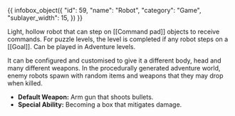 {{ infobox_object({
	"id": 59,
	"name": "Robot",
	"category": "Game",
	"sublayer_width": 15,
}) }}

Light, hollow robot that can step on [[Command pad]] objects to receive commands. For puzzle levels, the level is completed if any robot steps on a [[Goal]]. Can be played in Adventure levels.

It can be configured and customised to give it a different body, head and many different weapons. In the procedurally generated adventure world, enemy robots spawn with random items and weapons that they may drop when killed.

- **Default Weapon:** Arm gun that shoots bullets.
- **Special Ability:** Becoming a box that mitigates damage.
